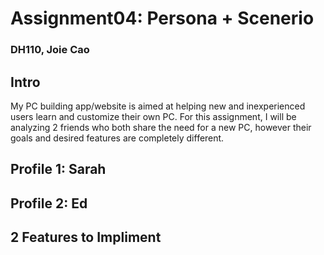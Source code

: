 # Assignment04: Persona + Scenerio 
### DH110, Joie Cao

## Intro
My PC building app/website is aimed at helping new and inexperienced users learn and customize their own PC. For this assignment, I will be analyzing 2 friends who both share the need for a new PC, however their goals and desired features are completely different. 

## Profile 1: Sarah


## Profile 2: Ed


## 2 Features to Impliment 
